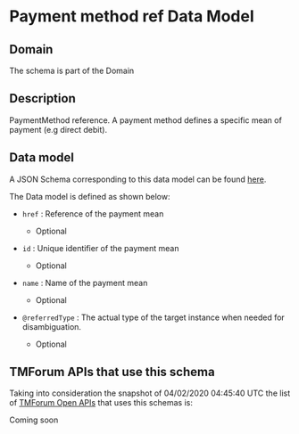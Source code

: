 # Payment method ref Data Model

## Domain

The  schema is part of the  Domain

## Description

PaymentMethod reference. A payment method defines a specific mean of payment (e.g direct debit).

## Data model

A JSON Schema corresponding to this data model can be found
[here](https://github.com/tmforum-rand/schemas/blob/candidates/Customer/PaymentMethodRef.schema.json).

The Data model is defined as shown below:
- `href` : Reference of the payment mean

  - Optional

- `id` : Unique identifier of the payment mean

  - Optional

- `name` : Name of the payment mean

  - Optional

- `@referredType` : The actual type of the target instance when needed for disambiguation.

  - Optional





## TMForum APIs that use this schema

Taking into consideration the snapshot of 04/02/2020 04:45:40 UTC the list of [TMForum Open APIs](https://www.tmforum.org/open-apis/) that uses this schemas is:

Coming soon